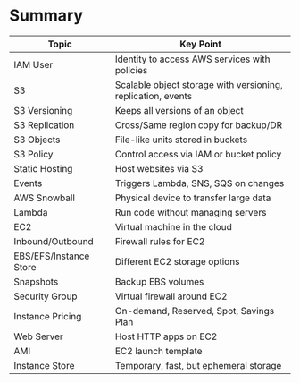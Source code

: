 # **Summary**

| Topic                  | Key Point                                                    |
| ---------------------- | ------------------------------------------------------------ |
| IAM User               | Identity to access AWS services with policies                |
| S3                     | Scalable object storage with versioning, replication, events |
| S3 Versioning          | Keeps all versions of an object                              |
| S3 Replication         | Cross/Same region copy for backup/DR                         |
| S3 Objects             | File-like units stored in buckets                            |
| S3 Policy              | Control access via IAM or bucket policy                      |
| Static Hosting         | Host websites via S3                                         |
| Events                 | Triggers Lambda, SNS, SQS on changes                         |
| AWS Snowball           | Physical device to transfer large data                       |
| Lambda                 | Run code without managing servers                            |
| EC2                    | Virtual machine in the cloud                                 |
| Inbound/Outbound       | Firewall rules for EC2                                       |
| EBS/EFS/Instance Store | Different EC2 storage options                                |
| Snapshots              | Backup EBS volumes                                           |
| Security Group         | Virtual firewall around EC2                                  |
| Instance Pricing       | On-demand, Reserved, Spot, Savings Plan                      |
| Web Server             | Host HTTP apps on EC2                                        |
| AMI                    | EC2 launch template                                          |
| Instance Store         | Temporary, fast, but ephemeral storage                       |
